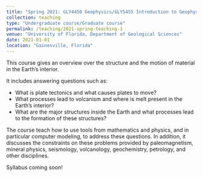 ```yaml
---
title: "Spring 2021: GLY4450 Geophysics/GLY5455 Introduction to Geophysics"
collection: teaching
type: "Undergraduate course/Graduate course"
permalink: /teaching/2021-spring-teaching-1
venue: "University of Florida, Department of Geological Sciences"
date: 2021-01-01
location: "Gainesville, Florida"
---
```


This course gives an overview over the structure and the motion of material in the Earth’s interior. 

It includes answering questions such as:
* What is plate tectonics and what causes plates to move?
* What processes lead to volcanism and where is melt present in the Earth’s interior?
* What are the major structures inside the Earth and what processes lead to the formation of these structures?

The course teach how to use tools from mathematics and physics, and in particular computer modeling, to address these questions. In addition, it discusses the constraints on these problems provided by paleomagnetism, mineral physics, seismology, volcanology, geochemistry, petrology, and other disciplines.

Syllabus coming soon!
